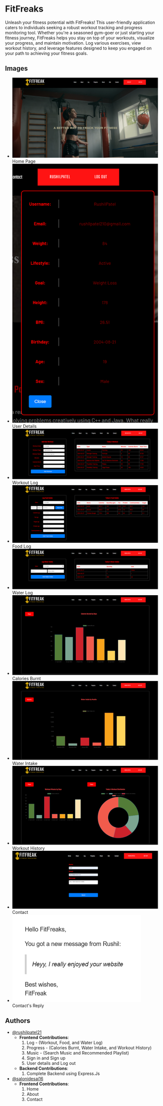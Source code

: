 
# FitFreaks

Unleash your fitness potential with FitFreaks! This user-friendly application caters to individuals seeking a robust workout tracking and progress monitoring tool. Whether you're a seasoned gym-goer or just starting your fitness journey, FitFreaks helps you stay on top of your workouts, visualize your progress, and maintain motivation. Log various exercises, view workout history, and leverage features designed to keep you engaged on your path to achieving your fitness goals.

## Images

- ![Image1](images/HomePage.png) Home Page
- ![Image2](images/UserDetails.png) User Details
- ![Image3](images/WorkoutLog.png) Workout Log
- ![Image4](images/FoodLog.png) Food Log
- ![Image5](images/WaterLog.png) Water Log
- ![Image6](images/CaloriesBurnt.png) Calories Burnt
- ![Image7](images/WaterIntake.png) Water Intake
- ![Image8](images/WorkoutHistory.png) Workout History
- ![Image9](images/Contact.png) Contact
- ![Image10](images/ContactReply.png) Contact's Reply

## Authors

- [@rushilpatel21 ](https://github.com/rushilpatel21)
  - **Frontend Contributions**:
    1. Log - (Workout, Food, and Water Log)
    2. Progress - (Calories Burnt, Water Intake, and Workout History)
    3. Music - (Search Music and Recommended Playlist)
    4. Sign in and Sign up
    5. User details and Log out
  - **Backend Contributions**:
    1. Complete Backend using Express.Js
- [@salonidesai16](https://github.com/salonidesai16)
    - **Frontend Contributions**:
        1. Home
        2. About
        3. Contact
